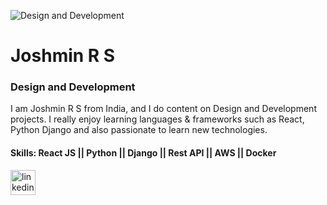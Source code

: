 ![Design and Development](https://media-exp1.licdn.com/dms/image/C5616AQFi8YT6KfaHrQ/profile-displaybackgroundimage-shrink_350_1400/0/1635745053943?e=1654128000&v=beta&t=Uh9soVvI9G2cQOqXk977tFdHJVHDbV3S7nZ3rtHhAxI)
# Joshmin R S
### Design and Development

I am Joshmin R S from India, and I do content on Design and Development projects. I really enjoy learning languages & frameworks such as React, Python Django and also passionate to learn new technologies.

#### Skills: React JS || Python || Django || Rest API || AWS || Docker

[<img src='https://cdn.jsdelivr.net/npm/simple-icons@3.0.1/icons/linkedin.svg' alt='linkedin' height='40'>](https://www.linkedin.com/in/https://www.linkedin.com/in/joshminrs//)  
